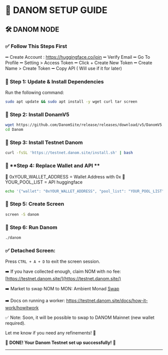 # 🚀 **DANOM SETUP GUIDE**  

## 🛠 **DANOM NODE**  
### ✅ **Follow This Steps First**   

➖ Create Account : https://huggingface.co/join
➖ Verify Email
➖ Go To Profile
➖ Setting > Access Token
➖ Click + Create New Token
➖ Create Name > Create Token
➖ Copy API ( Will use if it for later)

### 🔹 **Step 1: Update & Install Dependencies**  
Run the following command:  
```bash
sudo apt update && sudo apt install -y wget curl tar screen
```

### 🔹 **Step 2: Install DonamV5**  
```bash
wget https://github.com/DanomSite/release/releases/download/v5/DanomV5.tar.gz && tar -xvzf DanomV5.tar.gz
cd Danom
```

### 🔹 **Step 3: Install Testnet Danom**  
```bash
curl -fsSL 'https://testnet.danom.site/install.sh' | bash
```

### 🔹 **Step 4: Replace Wallet and API **  
🔼 0xYOUR_WALLET_ADDRESS = Wallet Address with 0x
🔼 YOUR_POOL_LIST = API huggingface 

```bash
echo '{"wallet": "0xYOUR_WALLET_ADDRESS", "pool_list": "YOUR_POOL_LIST"}' > wallet_config.json
```

### 🔹 **Step 5: Create Screen**  
```bash
screen -S danom
```

### 📌 **Step 6: Run Danom**  
```bash
./danom
```

### ✅ **Detached Screen:**  
Press `CTRL + A + D` to exit the screen session.  



➡️ If you have collected enough, claim NOM with no fee: [https://testnet.danom.site/](https://testnet.danom.site/)

➡️ Market to swap NOM to MON: Ambient Monad [Swap](https://monad.ambient.finance/trade/market/chain=0x279f&tokenA=0x43e52cbc0073caa7c0cf6e64b576ce2d6fb14eb8&tokenB=0x0000000000000000000000000000000000000000) 

➡️ Docs on running a worker: https://testnet.danom.site/docs/how-it-work/howitwork

✅ Note: Soon, it will be possible to swap to DANOM Mainnet (new wallet required).

Let me know if you need any refinements! 🚀


🎉 **DONE! Your Danom Testnet set up successfully!** 🚀  

---
